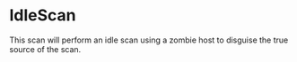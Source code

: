 # IdleScan
This scan will perform an idle scan using a zombie host to disguise the true source of the scan.
